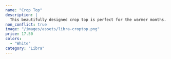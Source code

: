 ```yaml
---
name: "Crop Top"
description: |
  This beautifully designed crop top is perfect for the warmer months.
non_conflict: true
image: "/images/assets/libra-croptop.png"
price: 17.50
colors:
  - "White"
category: "Libra"
---
```


